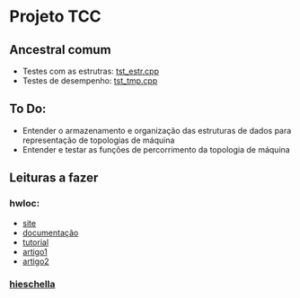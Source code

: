 # Projeto TCC

## Ancestral comum

- Testes com as estrutras: [tst_estr.cpp](testes/arv/tst_estr.cpp)
- Testes de desempenho: [tst_tmp.cpp](testes/arv/tst_tmp.cpp)

## To Do:

* Entender o armazenamento e organização das estruturas de dados para representação de topologias de máquina
* Entender e testar as funções de percorrimento da topologia de máquina

## Leituras a fazer

### hwloc: 

* [site](https://www.open-mpi.org/projects/hwloc/) 
* [documentação](https://www.open-mpi.org/projects/hwloc/doc/)
* [tutorial](https://www.open-mpi.org/projects/hwloc/tutorials/)
* [artigo1](http://www.open-mpi.de/papers/pdp-2010/hwloc-pdp-2010.pdf)
* [artigo2](http://icl.cs.utk.edu/open-mpi/papers/hpcs-2014-hwloc/hpcs-2014-hwloc.pdf)

### [hieschella](https://forge.imag.fr/scm/?group_id=388)
